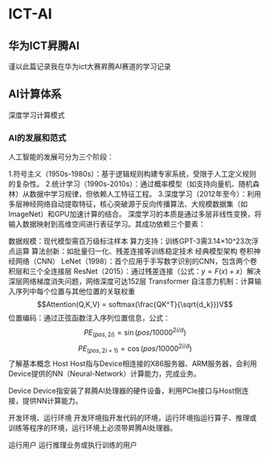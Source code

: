 # ICT-AI
华为ICT昇腾AI
---
谨以此篇记录我在华为ict大赛昇腾AI赛道的学习记录
## AI计算体系
深度学习计算模式
### AI的发展和范式
人工智能的发展可分为三个阶段：

1.符号主义（1950s-1980s）：基于逻辑规则构建专家系统，受限于人工定义规则的复杂性。
2.统计学习（1990s-2010s）：通过概率模型（如支持向量机、随机森林）从数据中学习规律，但依赖人工特征工程。
3.深度学习（2012年至今）：利用多层神经网络自动提取特征，核心突破源于反向传播算法、大规模数据集（如ImageNet）和GPU加速计算的结合。
深度学习的本质是通过多层非线性变换，将输入数据映射到高维空间进行表征学习。其成功依赖三个要素：

数据规模：现代模型需百万级标注样本
算力支持：训练GPT-3需3.14×10^23次浮点运算
算法创新：如批量归一化、残差连接等训练稳定技术
经典模型架构
卷积神经网络（CNN）
LeNet（1998）：首个应用于手写数字识别的CNN，包含两个卷积层和三个全连接层
ResNet（2015）：通过残差连接（公式：$y = F(x) + x$）解决深层网络梯度消失问题，网络深度可达152层
Transformer
自注意力机制：计算输入序列中每个位置与其他位置的关联权重
$$Attention(Q,K,V) = softmax(\frac{QK^T}{\sqrt{d_k}})V$$
位置编码：通过正弦函数注入序列位置信息，公式：
$$PE_{(pos,2i)} = \sin(pos/10000^{2i/d})$$
$$PE_{(pos,2i+1)} = \cos(pos/10000^{2i/d})$$
了解基本概念
Host
Host指与Device相连接的X86服务器、ARM服务器，会利用Device提供的NN（Neural-Network）计算能力，完成业务。

Device
Device指安装了昇腾AI处理器的硬件设备，利用PCIe接口与Host侧连接，提供NN计算能力。

开发环境、运行环境
开发环境指开发代码的环境，运行环境指运行算子、推理或训练等程序的环境，运行环境上必须带昇腾AI处理器。

运行用户
运行推理业务或执行训练的用户